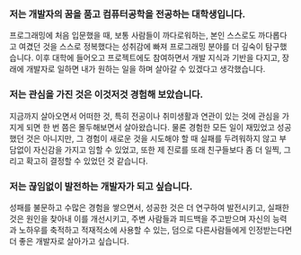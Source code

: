 ### **저는 개발자의 꿈을 품고 컴퓨터공학을 전공하는 대학생입니다.**
프로그래밍에 처음 입문했을 때, 보통 사람들이 까다로워하는, 본인 스스로도 까다롭다고 여겼던 것을 스스로 정복했다는 성취감에 빠져 프로그래밍 분야를 더 깊숙이 탐구했습니다. 이후 대학에 들어오고 프로젝트에도 참여하면서 개발 지식과 기반을 다지고, 장래에 개발자로 일하면 내가 원하는 일을 하며 살아갈 수 있겠다고 생각했습니다.

### **저는 관심을 가진 것은 이것저것 경험해 보았습니다.** 
지금까지 살아오면서 어떠한 것, 특히 전공이나 취미생활과 연관이 있는 것에 관심을 가지게 되면 한 번 쯤은 몰두해보면서 살아왔습니다. 물론 경험한 모든 일이 재밌었고 성공했던 것은 아니지만, 그 경험이 새로운 것을 시도해야 할 때 실패를 두려워하지 않고 부담없이 자신감을 가지고 임할 수 있었고, 또한 제 진로를 또래 친구들보다 좀 더 일찍, 그리고 확고히 결정할 수 있었던 것 같습니다.

### **저는 끊임없이 발전하는 개발자가 되고 싶습니다.** 
성패를 불문하고 수많은 경험을 쌓으면서, 성공한 것은 더 연구하여 발전시키고, 실패한 것은 원인을 찾아내 이를 개선시키고, 주변 사람들과 피드백을 주고받으며 자신의 능력과 노하우를 축적하고 적재적소에 사용할 수 있는, 덤으로 다른사람들에게 인정받는다면 더 좋은 개발자로 살아가고 싶습니다.